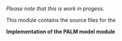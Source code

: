 *Please note that this is work in progess.*

This module contains the source files for the

**Implementation of the PALM model module**